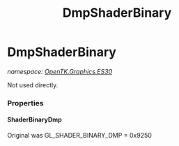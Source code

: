 ﻿---
title: DmpShaderBinary
---

# DmpShaderBinary
_namespace: [OpenTK.Graphics.ES30](N-OpenTK.Graphics.ES30.html)_

Not used directly.



### Properties

#### ShaderBinaryDmp
Original was GL_SHADER_BINARY_DMP = 0x9250

